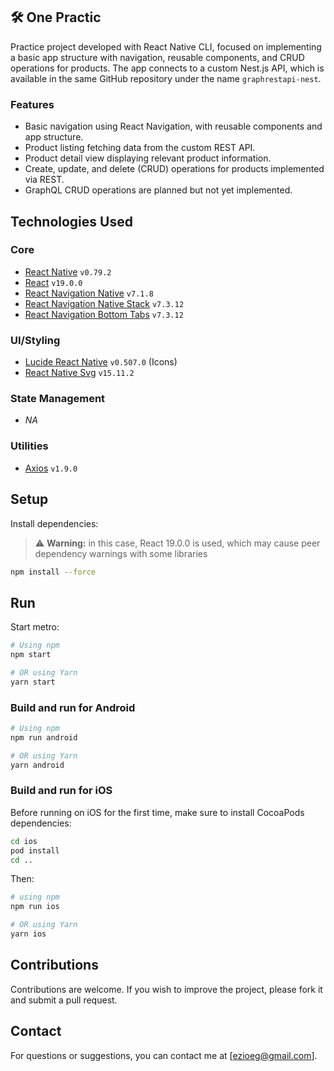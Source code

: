 ## 🛠️ One Practic  
Practice project developed with React Native CLI, focused on implementing a basic app structure with navigation, reusable components, and CRUD operations for products. The app connects to a custom Nest.js API, which is available in the same GitHub repository under the name `graphrestapi-nest`.

### Features  
- Basic navigation using React Navigation, with reusable components and app structure.  
- Product listing fetching data from the custom REST API.  
- Product detail view displaying relevant product information.  
- Create, update, and delete (CRUD) operations for products implemented via REST.  
- GraphQL CRUD operations are planned but not yet implemented.

## Technologies Used

### Core

- [React Native](https://reactnative.dev/) `v0.79.2`
- [React](https://reactjs.org/) `v19.0.0`
- [React Navigation Native](https://reactnavigation.org/docs/getting-started) `v7.1.8`
- [React Navigation Native Stack](https://reactnavigation.org/docs/native-stack-navigator) `v7.3.12`
- [React Navigation Bottom Tabs](https://reactnavigation.org/docs/bottom-tab-navigator) `v7.3.12`

### UI/Styling

- [Lucide React Native](https://github.com/lucide-icons/lucide-react-native) `v0.507.0` (Icons)
- [React Native Svg](https://github.com/react-native-svg/react-native-svg) `v15.11.2`

### State Management

- _NA_

### Utilities

- [Axios](https://axios-http.com/) `v1.9.0`

## Setup

Install dependencies:

> ⚠️ **Warning:** in this case, React 19.0.0 is used, which may cause peer dependency warnings with some libraries

```bash
npm install --force
```

## Run
Start metro:
```sh
# Using npm
npm start

# OR using Yarn
yarn start
```

### Build and run for Android

```sh
# Using npm
npm run android

# OR using Yarn
yarn android
```

### Build and run for iOS
Before running on iOS for the first time, make sure to install CocoaPods dependencies:
```bash
cd ios
pod install
cd ..
```

Then:
```bash
# using npm
npm run ios

# OR using Yarn
yarn ios
```

## Contributions

Contributions are welcome. If you wish to improve the project, please fork it and submit a pull request.

## Contact

For questions or suggestions, you can contact me at [ezioeg@gmail.com].
